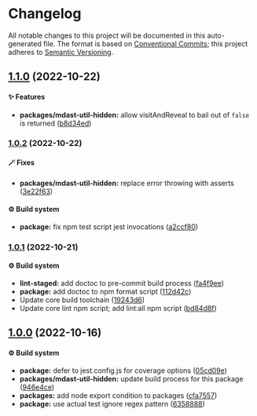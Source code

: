 # Changelog

All notable changes to this project will be documented in this auto-generated
file. The format is based on [Conventional Commits][1]; this project adheres to
[Semantic Versioning][2].

## [1.1.0][3] (2022-10-22)

#### ✨ Features

- **packages/mdast-util-hidden:** allow visitAndReveal to bail out of `false` is
  returned ([b8d34ed][4])

### [1.0.2][5] (2022-10-22)

#### 🪄 Fixes

- **packages/mdast-util-hidden:** replace error throwing with asserts
  ([3e22f63][6])

#### ⚙️ Build system

- **package:** fix npm test script jest invocations ([a2ccf80][7])

### [1.0.1][8] (2022-10-21)

#### ⚙️ Build system

- **lint-staged:** add doctoc to pre-commit build process ([fa4f9ee][9])
- **package:** add doctoc to npm format script ([112d42c][10])
- Update core build toolchain ([19243d6][11])
- Update core lint npm script; add lint:all npm script ([bd84d8f][12])

## [1.0.0][13] (2022-10-16)

#### ⚙️ Build system

- **package:** defer to jest.config.js for coverage options ([05cd09e][14])
- **packages/mdast-util-hidden:** update build process for this package
  ([946e4ce][15])
- **packages:** add node export condition to packages ([cfa7557][16])
- **package:** use actual test ignore regex pattern ([6358888][17])

[1]: https://conventionalcommits.org
[2]: https://semver.org
[3]:
  https://github.com/Xunnamius/unified-utils/compare/mdast-util-hidden@1.0.2...mdast-util-hidden@1.1.0
[4]:
  https://github.com/Xunnamius/unified-utils/commit/b8d34ed4ed19491067b64ad45a4d1d3171cbb0e9
[5]:
  https://github.com/Xunnamius/unified-utils/compare/mdast-util-hidden@1.0.1...mdast-util-hidden@1.0.2
[6]:
  https://github.com/Xunnamius/unified-utils/commit/3e22f63406102a4242eec502ccfff9b9e017d399
[7]:
  https://github.com/Xunnamius/unified-utils/commit/a2ccf801276c84e54d3fc1afaad574f78408d86f
[8]:
  https://github.com/Xunnamius/unified-utils/compare/mdast-util-hidden@1.0.0...mdast-util-hidden@1.0.1
[9]:
  https://github.com/Xunnamius/unified-utils/commit/fa4f9ee3f9cd922875cf077f6d8b74105f0ba55e
[10]:
  https://github.com/Xunnamius/unified-utils/commit/112d42c6999f758ff618f4e116eb7cf38c09f77c
[11]:
  https://github.com/Xunnamius/unified-utils/commit/19243d623ba14cfd629c5e4632e6a75de508592b
[12]:
  https://github.com/Xunnamius/unified-utils/commit/bd84d8fc1fb5c4d1828a16a47214a6730f34899a
[13]:
  https://github.com/Xunnamius/unified-utils/compare/05cd09e0cf13f18fa56f6156516bcf546b1238e6...mdast-util-hidden@1.0.0
[14]:
  https://github.com/Xunnamius/unified-utils/commit/05cd09e0cf13f18fa56f6156516bcf546b1238e6
[15]:
  https://github.com/Xunnamius/unified-utils/commit/946e4cea9ad076b444e56006db825174e34f2fc1
[16]:
  https://github.com/Xunnamius/unified-utils/commit/cfa755794380abeda2748bb0a86f99b0bb136198
[17]:
  https://github.com/Xunnamius/unified-utils/commit/63588887a7377f3ee7488b19c87f1f2bf1faa811
